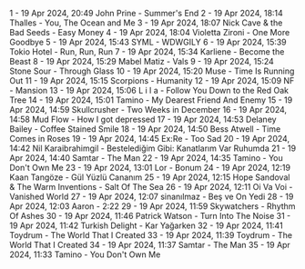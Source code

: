1 - 19 Apr 2024, 20:49	John Prine - Summer's End
2 - 19 Apr 2024, 18:14	Thalles - You, The Ocean and Me
3 - 19 Apr 2024, 18:07	Nick Cave & the Bad Seeds - Easy Money
4 - 19 Apr 2024, 18:04	Violetta Zironi - One More Goodbye
5 - 19 Apr 2024, 15:43	SYML - WDWGILY
6 - 19 Apr 2024, 15:39	Tokio Hotel - Run, Run, Run
7 - 19 Apr 2024, 15:34	Karliene - Become the Beast
8 - 19 Apr 2024, 15:29	Mabel Matiz - Vals
9 - 19 Apr 2024, 15:24	Stone Sour - Through Glass
10 - 19 Apr 2024, 15:20	Muse - Time Is Running Out
11 - 19 Apr 2024, 15:15	Scorpions - Humanity
12 - 19 Apr 2024, 15:09	NF - Mansion
13 - 19 Apr 2024, 15:06	L i l a - Follow You Down to the Red Oak Tree
14 - 19 Apr 2024, 15:01	Tamino - My Dearest Friend And Enemy
15 - 19 Apr 2024, 14:59	Skullcrusher - Two Weeks in December
16 - 19 Apr 2024, 14:58	Mud Flow - How I got depressed
17 - 19 Apr 2024, 14:53	Delaney Bailey - Coffee Stained Smile
18 - 19 Apr 2024, 14:50	Bess Atwell - Time Comes in Roses
19 - 19 Apr 2024, 14:45	Ex:Re - Too Sad
20 - 19 Apr 2024, 14:42	Nil Karaibrahimgil - Bestelediğim Gibi: Kanatlarım Var Ruhumda
21 - 19 Apr 2024, 14:40	Samtar - The Man
22 - 19 Apr 2024, 14:35	Tamino - You Don't Own Me
23 - 19 Apr 2024, 13:01	Lor - Bonum
24 - 19 Apr 2024, 12:19	Kaan Tangöze - Gül Yüzlü Cananım
25 - 19 Apr 2024, 12:15	Hope Sandoval & The Warm Inventions - Salt Of The Sea
26 - 19 Apr 2024, 12:11	Oi Va Voi - Vanished World
27 - 19 Apr 2024, 12:07	sinanılmaz - Beş ve On Yedi
28 - 19 Apr 2024, 12:03	Aaron - 2:22
29 - 19 Apr 2024, 11:59	Skywatchers - Rhythm Of Ashes
30 - 19 Apr 2024, 11:46	Patrick Watson - Turn Into The Noise
31 - 19 Apr 2024, 11:42	Turkish Delight - Kar Yağarken
32 - 19 Apr 2024, 11:41	Toydrum - The World That I Created
33 - 19 Apr 2024, 11:39	Toydrum - The World That I Created
34 - 19 Apr 2024, 11:37	Samtar - The Man
35 - 19 Apr 2024, 11:33	Tamino - You Don't Own Me
